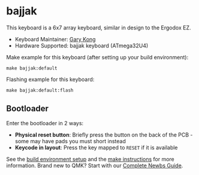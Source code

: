 # bajjak

This keyboard is a 6x7 array keyboard, similar in design to the Ergodox EZ.

  * Keyboard Maintainer: [Gary Kong](https://github.com/garykong)
* Hardware Supported: bajjak keyboard (ATmega32U4)

Make example for this keyboard (after setting up your build environment):

    make bajjak:default

Flashing example for this keyboard:

    make bajjak:default:flash

## Bootloader

Enter the bootloader in 2 ways:

* **Physical reset button**: Briefly press the button on the back of the PCB - some may have pads you must short instead
* **Keycode in layout**: Press the key mapped to `RESET` if it is available

See the [build environment setup](https://docs.qmk.fm/#/getting_started_build_tools) and the [make instructions](https://docs.qmk.fm/#/getting_started_make_guide) for more information. Brand new to QMK? Start with our [Complete Newbs Guide](https://docs.qmk.fm/#/newbs).
